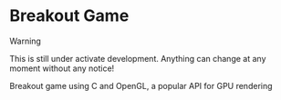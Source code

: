 # Breakout Game

> [!WARNING]
> This is still under activate development. Anything can change at any moment without any notice!

Breakout game using C and OpenGL, a popular API for GPU rendering
